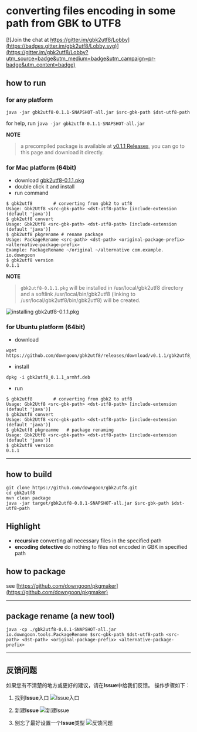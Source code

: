 # converting files encoding in some path from GBK to UTF8

[![Join the chat at https://gitter.im/gbk2utf8/Lobby](https://badges.gitter.im/gbk2utf8/Lobby.svg)](https://gitter.im/gbk2utf8/Lobby?utm_source=badge&utm_medium=badge&utm_campaign=pr-badge&utm_content=badge)

## how to run

### for any platform

``java -jar gbk2utf8-0.1.1-SNAPSHOT-all.jar $src-gbk-path $dst-utf8-path``

for help, run ``java -jar gbk2utf8-0.1.1-SNAPSHOT-all.jar``

**NOTE**

>a precompiled package is available at [v0.1.1 Releases](https://github.com/downgoon/gbk2utf8/releases/tag/v0.1.1), you can go to this page and download it directly.

### for Mac platform  (64bit)

- download [gbk2utf8-0.1.1.pkg](https://github.com/downgoon/gbk2utf8/releases/download/v0.1.1/gbk2utf8-0.1.1.pkg)
- double click it and install
- run command

```
$ gbk2utf8        # converting from gbk2 to utf8
Usage: Gbk2Utf8 <src-gbk-path> <dst-utf8-path> [include-extension (default 'java')]
$ gbk2utf8 convert
Usage: Gbk2Utf8 <src-gbk-path> <dst-utf8-path> [include-extension (default 'java')]
$ gbk2utf8 pkgrename # rename package
Usage: PackageRename <src-path> <dst-path> <original-package-prefix> <alternative-package-prefix>
Example: PackageRename ~/original ~/alternative com.example. io.downgoon
$ gbk2utf8 version
0.1.1
```

**NOTE**
>``gbk2utf8-0.1.1.pkg`` will be installed in /usr/local/gbk2utf8 directory and a softlink /usr/local/bin/gbk2utf8 (linking to /usr/local/gbk2utf8/bin/gbk2utf8) will be created. 

![installing gbk2utf8-0.1.1.pkg](https://cloud.githubusercontent.com/assets/23731186/24492177/081a1266-155d-11e7-91bd-207fd2c9a2f7.png)


### for Ubuntu platform  (64bit)

- download
```
wget  https://github.com/downgoon/gbk2utf8/releases/download/v0.1.1/gbk2utf8_0.1.1_armhf.deb
```

- install
```
dpkg -i gbk2utf8_0.1.1_armhf.deb
```

- run

```
$ gbk2utf8        # converting from gbk2 to utf8
Usage: Gbk2Utf8 <src-gbk-path> <dst-utf8-path> [include-extension (default 'java')]
$ gbk2utf8 convert
Usage: Gbk2Utf8 <src-gbk-path> <dst-utf8-path> [include-extension (default 'java')]
$ gbk2utf8 pkgreanme   # package renaming
Usage: Gbk2Utf8 <src-gbk-path> <dst-utf8-path> [include-extension (default 'java')]
$ gbk2utf8 version
0.1.1
```



-----

## how to build

	git clone https://github.com/downgoon/gbk2utf8.git
	cd gbk2utf8
	mvn clean package
	java -jar target/gbk2utf8-0.0.1-SNAPSHOT-all.jar $src-gbk-path $dst-utf8-path	
	
## Highlight

* **recursive** converting all necessary files in the specified path
* **encoding detective** do nothing to files not encoded in GBK in specified path 

## how to package

see [https://github.com/downgoon/pkgmaker](https://github.com/downgoon/pkgmaker)

---

## package rename  (a new tool)

``java -cp ./gbk2utf8-0.0.1-SNAPSHOT-all.jar io.downgoon.tools.PackageRename $src-gbk-path $dst-utf8-path <src-path> <dst-path> <original-package-prefix> <alternative-package-prefix>``

---

## 反馈问题

如果您有不清楚的地方或更好的建议，请在**Issue**中给我们反馈。
操作步骤如下：

1. 找到**Issue**入口
![Issue入口](https://cloud.githubusercontent.com/assets/23731186/20863916/7075a704-ba17-11e6-8d18-3670c59c5781.png)

2. 新建**Issue**
![新建Issue](https://cloud.githubusercontent.com/assets/23731186/20863922/beb848ae-ba17-11e6-93e9-4a6278d8816a.png)

3. 别忘了最好设置一个**Issue**类型
![反馈问题](https://cloud.githubusercontent.com/assets/23731186/20863944/254c597a-ba18-11e6-9df7-d6f23ca1cf7e.png)


